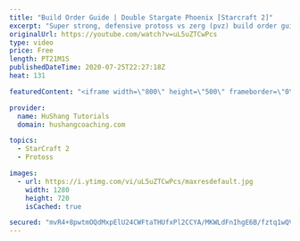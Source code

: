 ```yaml
---
title: "Build Order Guide | Double Stargate Phoenix [Starcraft 2]"
excerpt: "Super strong, defensive protoss vs zerg (pvz) build order guide. This opening is going to give you incredible map control over zerg in the mid-game, letting you scout exactly what is coming your way and making it easy to feel in control of the game. This build also completely owns mutalisk transitions"
originalUrl: https://youtube.com/watch?v=uL5uZTCwPcs
type: video
price: Free
length: PT21M1S
publishedDateTime: 2020-07-25T22:27:18Z
heat: 131

featuredContent: "<iframe width=\"800\" height=\"500\" frameborder=\"0\" src=\"https://www.youtube.com/embed/uL5uZTCwPcs\" allow=\"accelerometer; autoplay; encrypted-media; gyroscope; picture-in-picture\" allowfullscreen></iframe>"

provider:
  name: HuShang Tutorials
  domain: hushangcoaching.com

topics:
  - StarCraft 2
  - Protoss

images:
  - url: https://i.ytimg.com/vi/uL5uZTCwPcs/maxresdefault.jpg
    width: 1280
    height: 720
    isCached: true

secured: "mvR4+8pwtmOQdMxpElU24CWFtaTHUfxPl2CCYA/MKWLdFnIhgE6B/fztq1wQVSgUTLE5bocsmNlILR92WiuJG2CjzOR3H5AzJk2/Yj5vRQ1oGDpHOyoRHxEiVwA4Jq6Yvc/wkxuY5pbfsGCfH+d3qlJwK4kiu+bkVM0WDoUvC6tWt2jevR3y28guj74bOSRaOedD1rp//4emJ0Qv0cN4cVclceXGjbU92mMSMhmePdU04F0pvbfDk4DixAocVyUcY8X4OxN4x3morWudT4YtpUUr8eWu9g3r7zpq3B07Mh3PHL9UfMiif5BgQKG7dSEJxZI1Su1KWN3RgHafTzK+uBfNeC95VL6uLqXt8TfQ0pfeSm87uNiGNCPw1UBDWHUYLo7d3EtfFTT1ZWQRUKQiehLC2FL4etpExXEEMcwxOT4=;Auxx3cfKY40ECVXY/OGZYg=="
---
```


